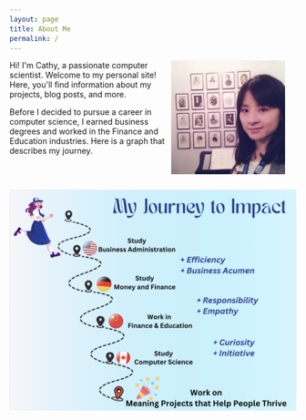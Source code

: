 ```yaml
---
layout: page
title: About Me
permalink: /
---
```

<link rel="stylesheet" type="text/css" href="/assets/css/styles.css">

<img src="/assets/cathy.jpeg" alt="Profile Photo" style="width:200px; float:right; margin-right:20px;">
Hi! I'm Cathy, a passionate computer scientist. Welcome to my personal site! Here, you'll find information about my projects, blog posts, and more.

Before I decided to pursue a career in computer science, I earned business degrees and worked in the Finance and Education industries. Here is a graph that describes my journey.

<img src="/assets/path.png" alt="Profile Photo" style="width:600px; display:block; margin:60px auto 40px auto;">